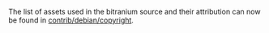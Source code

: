 The list of assets used in the bitranium source and their attribution can now be found in [contrib/debian/copyright](../contrib/debian/copyright).
